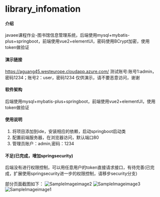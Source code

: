 # library_infomation

#### 介绍
javaee课程作业-图书馆信息管理系统，后端使用mysql+mybatis-plus+springboot，前端使用vue2+elementUI，密码使用BCrypt加密，使用token做验证

#### 演示链接
https://aguang45.westeurope.cloudapp.azure.com/
测试账号:账号1:admin，密码1234；账号2：user，密码1234
仅供演示，请不要恶意访问，谢谢

#### 软件架构
后端使用mysql+mybatis-plus+springboot，前端使用vue2+elementUI，使用token做验证


#### 使用说明
1.  将项目添加到ide，安装相应的依赖，启动springboot启动类
2.  配置前端服务器，在浏览器访问，默认端口80
3.  管理员账户：admin,密码：1234

#### 不足(已完成，增加springsecurity)
后端没有进行权限控制，可以用任意用户的token直接请求接口，有待完善(已完成，扩展使用springsecurity进一步的权限控制，请移步security分支)


部分页面截图如下：
![SampleImageimage2](https://user-images.githubusercontent.com/88522807/229819849-004a513e-1557-44f0-9315-3208a3b3d26f.png)
![SampleImageimage3](https://user-images.githubusercontent.com/88522807/229819861-227ef89f-805a-4cb3-907d-66d1d2575647.png)
![SampleImageimage1](https://user-images.githubusercontent.com/88522807/229819863-8554e7a2-d9ba-471b-98ff-9da40ccc800d.png)
